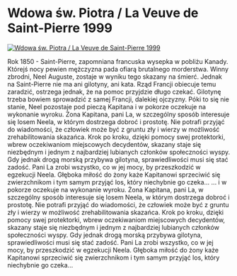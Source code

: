 Wdowa św. Piotra / La Veuve de Saint-Pierre 1999 
=============
[![Wdowa św. Piotra / La Veuve de Saint-Pierre 1999 ](http://vidos.pl/images/player.gif)](http://vidos.pl/wdowa-sw-piotra-la-veuve-de-saint-pierre-1999)

 Rok 1850 - Saint-Pierre, zapomniana francuska wysepka w pobliżu Kanady. Którejś nocy pewien mężczyzna pada ofiarą brutalnego morderstwa. Winny zbrodni, Neel Auguste, zostaje w wyniku tego skazany na śmierć. Jednak na Saint-Pierre nie ma ani gilotyny, ani kata. Rząd Francji obiecuje temu zaradzić, ostrzega jednak, że na pomoc przyjdzie długo czekać. Gilotynę trzeba bowiem sprowadzić z samej Francji, dalekiej ojczyzny. Póki to się nie stanie, Neel pozostaje pod pieczą Kapitana i w pokorze oczekuje na wykonanie wyroku. Żona Kapitana, pani La, w szczególny sposób interesuje się losem Neela, w którym dostrzega dobroć i prostotę. Nie potrafi przyjąć do wiadomości, że człowiek może być z gruntu zły i wierzy w możliwość zrehabilitowania skazańca. Krok po kroku, dzięki pomocy swej protektorki, wbrew oczekiwaniom miejscowych decydentów, skazany staje się niezbędnym i jednym z najbardziej lubianych członków społeczności wyspy. Gdy jednak drogą morską przybywa gilotyna, sprawiedliwości musi się stać zadość. Pani La zrobi wszystko, co w jej mocy, by przeszkodzić w egzekucji Neela. Głęboka miłość do żony każe Kapitanowi sprzeciwić się zwierzchnikom i tym samym przyjąć los, który niechybnie go czeka...  ... i w pokorze oczekuje na wykonanie wyroku. Żona Kapitana, pani La, w szczególny sposób interesuje się losem Neela, w którym dostrzega dobroć i prostotę. Nie potrafi przyjąć do wiadomości, że człowiek może być z gruntu zły i wierzy w możliwość zrehabilitowania skazańca. Krok po kroku, dzięki pomocy swej protektorki, wbrew oczekiwaniom miejscowych decydentów, skazany staje się niezbędnym i jednym z najbardziej lubianych członków społeczności wyspy. Gdy jednak drogą morską przybywa gilotyna, sprawiedliwości musi się stać zadość. Pani La zrobi wszystko, co w jej mocy, by przeszkodzić w egzekucji Neela. Głęboka miłość do żony każe Kapitanowi sprzeciwić się zwierzchnikom i tym samym przyjąć los, który niechybnie go czeka...
